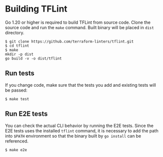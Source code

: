 # Building TFLint

Go 1.20 or higher is required to build TFLint from source code. Clone the source code and run the `make` command. Built binary will be placed in `dist` directory.

```console
$ git clone https://github.com/terraform-linters/tflint.git
$ cd tflint
$ make
mkdir -p dist
go build -v -o dist/tflint
```

## Run tests

If you change code, make sure that the tests you add and existing tests will be passed:

```console
$ make test
```

## Run E2E tests

You can check the actual CLI behavior by running the E2E tests. Since the E2E tests uses the installed `tflint` command, it is necessary to add the path into `$PATH` environment so that the binary built by `go install` can be referenced.

```console
$ make e2e
```
